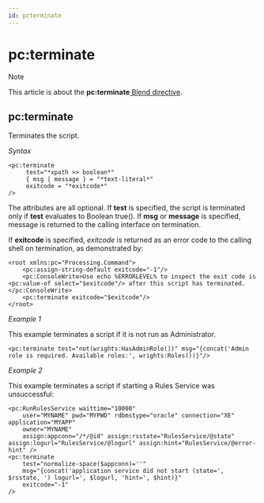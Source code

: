 ```yaml
---
id: pcterminate
---
```


# pc:terminate



> [!NOTE]
> This article is about the **pc:terminate**[ Blend directive](/docs/Repositories/Blend_directives).

## **pc:terminate**

Terminates the script.

*Syntax*

```
<pc:terminate
     test="*xpath >> boolean*"
     { msg | message } = "*text-literal*"
     exitcode = "*exitcode*"
/>
```

The attributes are all optional. If **test** is specified, the script is terminated only if **test** evaluates to Boolean true(). If **msg** or **message** is specified, message is returned to the calling interface on termination.

If **exitcode** is specified, *exitcode* is returned as an error code to the calling shell on termination, as demonstrated by:

```language-xml
<root xmlns:pc="Processing.Command">
    <pc:assign-string-default exitcode="-1"/>
    <pc:ConsoleWrite>Use echo %ERRORLEVEL% to inspect the exit code is <pc:value-of select="$exitcode"/> after this script has terminated.</pc:ConsoleWrite>
    <pc:terminate exitcode="$exitcode"/>
</root>
```

*Example 1*

This example terminates a script if it is not run as Administrator.

```language-xml
<pc:terminate test="not(wrights:HasAdminRole())" msg="{concat('Admin role is required. Available roles:', wrights:Roles())}"/>
```

*Example 2*

This example terminates a script if starting a Rules Service was unsuccessful:

```language-xml
<pc:RunRulesService waittime="10000"
    user="MYNAME" pwd="MYPWD" rdbmstype="oracle" connection="XE" application="MYAPP"
    owner="MYNAME"
    assign:appconn="/*/@id" assign:rsstate="RulesService/@state" assign:logurl="RulesService/@logurl" assign:hint="RulesService/@error-hint" />
<pc:terminate
    test="normalize-space($appconn)=''"
    msg="{concat('application service did not start (state=', $rsstate, ') logurl=', $logurl, 'hint=', $hint)}"
    exitcode="-1"
/>
```

 
